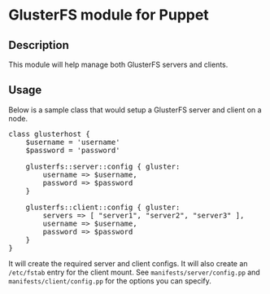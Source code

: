 # GlusterFS module for Puppet

## Description
This module will help manage both GlusterFS servers and clients.

## Usage
Below is a sample class that would setup a GlusterFS server and client on a node.

<pre>
class glusterhost {
    $username = 'username'
    $password = 'password'

    glusterfs::server::config { gluster:
        username => $username,
        password => $password
    }
    
    glusterfs::client::config { gluster:
        servers => [ "server1", "server2", "server3" ],
        username => $username,
        password => $password
    }
}
</pre>

It will create the required server and client configs.  It will also create an `/etc/fstab` entry for the client mount.  See `manifests/server/config.pp` and `manifests/client/config.pp` for the options you can specify.
